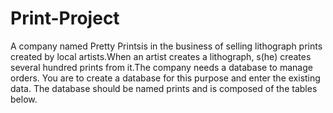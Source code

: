 # Print-Project

A company named Pretty Printsis in the business of selling lithograph prints created by local artists.When an artist creates a lithograph, s(he) creates several hundred prints from it.The company needs a database to manage orders. You are to create a database for this purpose and enter the existing data. The database should be named prints and is composed of the tables below.
